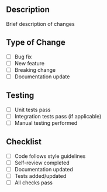 ## Description
Brief description of changes

## Type of Change
- [ ] Bug fix
- [ ] New feature
- [ ] Breaking change
- [ ] Documentation update

## Testing
- [ ] Unit tests pass
- [ ] Integration tests pass (if applicable)
- [ ] Manual testing performed

## Checklist
- [ ] Code follows style guidelines
- [ ] Self-review completed
- [ ] Documentation updated
- [ ] Tests added/updated
- [ ] All checks pass
